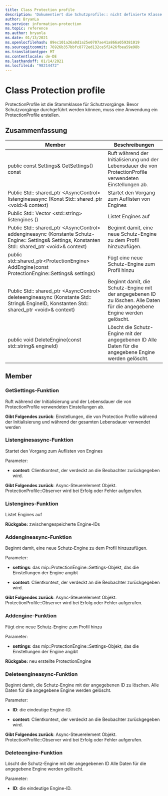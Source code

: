```yaml
---
title: Class Protection profile
description: 'Dokumentiert die Schutzprofile:: nicht definierte Klasse des Microsoft Information Protection (MIP) SDK.'
author: BryanLa
ms.service: information-protection
ms.topic: reference
ms.author: bryanla
ms.date: 01/13/2021
ms.openlocfilehash: 89ec101a26a0d1a25e0707ae41a866a059381019
ms.sourcegitcommit: 76926b357bbfc8772ed132ce5f2426fbea59e98b
ms.translationtype: MT
ms.contentlocale: de-DE
ms.lasthandoff: 01/14/2021
ms.locfileid: "98214472"
---
```

# <a name="class-protectionprofile"></a>Class Protection profile 
ProtectionProfile ist die Stammklasse für Schutzvorgänge.
Bevor Schutzvorgänge durchgeführt werden können, muss eine Anwendung ein ProtectionProfile erstellen.
  
## <a name="summary"></a>Zusammenfassung
 Member                        | Beschreibungen                                
--------------------------------|---------------------------------------------
public const Settings& GetSettings() const  |  Ruft während der Initialisierung und der Lebensdauer die von ProtectionProfile verwendeten Einstellungen ab.
Public Std:: shared_ptr \<AsyncControl\> listenginesasync (Konst Std:: shared_ptr \<void\>& context)  |  Startet den Vorgang zum Auflisten von Engines
Public Std:: Vector \<std::string\> listengines ()  |  Listet Engines auf
Public Std:: shared_ptr \<AsyncControl\> addengineasync (Konstante Schutz-Engine:: Settings& Settings, Konstanten Std:: shared_ptr \<void\>& context)  |  Beginnt damit, eine neue Schutz-Engine zu dem Profil hinzuzufügen.
public std::shared_ptr\<ProtectionEngine\> AddEngine(const ProtectionEngine::Settings& settings)  |  Fügt eine neue Schutz-Engine zum Profil hinzu
Public Std:: shared_ptr \<AsyncControl\> deleteengineasync (Konstante Std:: String& EngineID, Konstanten Std:: shared_ptr \<void\>& context)  |  Beginnt damit, die Schutz-Engine mit der angegebenen ID zu löschen. Alle Daten für die angegebene Engine werden gelöscht.
public void DeleteEngine(const std::string& engineId)  |  Löscht die Schutz-Engine mit der angegebenen ID Alle Daten für die angegebene Engine werden gelöscht.
  
## <a name="members"></a>Member
  
### <a name="getsettings-function"></a>GetSettings-Funktion
Ruft während der Initialisierung und der Lebensdauer die von ProtectionProfile verwendeten Einstellungen ab.

  
**Gibt Folgendes zurück**: Einstellungen, die von Protection Profile während der Initialisierung und während der gesamten Lebensdauer verwendet werden
  
### <a name="listenginesasync-function"></a>Listenginesasync-Funktion
Startet den Vorgang zum Auflisten von Engines

Parameter:  
* **context**: Clientkontext, der verdeckt an die Beobachter zurückgegeben wird.



  
**Gibt Folgendes zurück**: Async-Steuerelement Objekt.
ProtectionProfile::Observer wird bei Erfolg oder Fehler aufgerufen.
  
### <a name="listengines-function"></a>Listengines-Funktion
Listet Engines auf

  
**Rückgabe:** zwischengespeicherte Engine-IDs
  
### <a name="addengineasync-function"></a>Addengineasync-Funktion
Beginnt damit, eine neue Schutz-Engine zu dem Profil hinzuzufügen.

Parameter:  
* **settings**: das mip::ProtectionEngine::Settings-Objekt, das die Einstellungen der Engine angibt 


* **context**: Clientkontext, der verdeckt an die Beobachter zurückgegeben wird.



  
**Gibt Folgendes zurück**: Async-Steuerelement Objekt.
ProtectionProfile::Observer wird bei Erfolg oder Fehler aufgerufen.
  
### <a name="addengine-function"></a>Addengine-Funktion
Fügt eine neue Schutz-Engine zum Profil hinzu

Parameter:  
* **settings**: das mip::ProtectionEngine::Settings-Objekt, das die Einstellungen der Engine angibt



  
**Rückgabe:** neu erstellte ProtectionEngine
  
### <a name="deleteengineasync-function"></a>Deleteengineasync-Funktion
Beginnt damit, die Schutz-Engine mit der angegebenen ID zu löschen. Alle Daten für die angegebene Engine werden gelöscht.

Parameter:  
* **ID**: die eindeutige Engine-ID. 


* **context**: Clientkontext, der verdeckt an die Beobachter zurückgegeben wird.



  
**Gibt Folgendes zurück**: Async-Steuerelement Objekt.
ProtectionProfile::Observer wird bei Erfolg oder Fehler aufgerufen.
  
### <a name="deleteengine-function"></a>Deleteengine-Funktion
Löscht die Schutz-Engine mit der angegebenen ID Alle Daten für die angegebene Engine werden gelöscht.

Parameter:  
* **ID**: die eindeutige Engine-ID.

